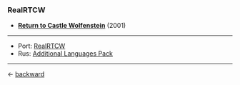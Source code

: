 ### RealRTCW

- [**Return to Castle Wolfenstein**](https://wolfenstein.fandom.com/wiki/Return_to_Castle_Wolfenstein) (2001)

---

- Port: [RealRTCW](https://github.com/wolfetplayer/RealRTCW/releases)
- Rus: [Additional Languages Pack](https://www.moddb.com/mods/realrtcw-realism-mod/downloads)

---

&larr; [backward](../../../../README.md)
